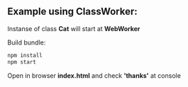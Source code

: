 ## Example using ClassWorker:

Instanse of class **Cat** will start at **WebWorker**

Build bundle:

```sh
npm install
npm start
```

Open in browser **index.html** and check **'thanks'** at console
